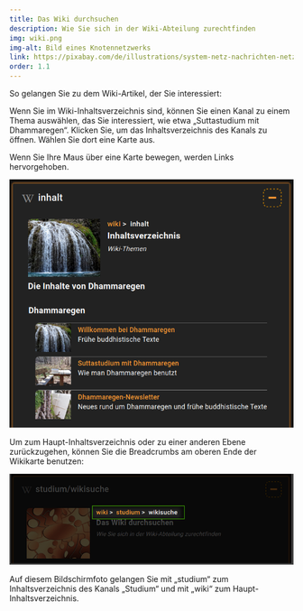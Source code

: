 ```yaml
---
title: Das Wiki durchsuchen
description: Wie Sie sich in der Wiki-Abteilung zurechtfinden
img: wiki.png
img-alt: Bild eines Knotennetzwerks
link: https://pixabay.com/de/illustrations/system-netz-nachrichten-netzwerk-927154/
order: 1.1
---
```


So gelangen Sie zu dem Wiki-Artikel, der Sie interessiert:

Wenn Sie im Wiki-Inhaltsverzeichnis sind, können Sie einen Kanal zu einem Thema auswählen, das Sie interessiert, wie etwa „Suttastudium mit Dhammaregen“. Klicken Sie, um das Inhaltsverzeichnis des Kanals zu öffnen. Wählen Sie dort eine Karte aus. 

Wenn Sie Ihre Maus über eine Karte bewegen, werden Links hervorgehoben. 

<img src="img/toc.png" alt="Bildschirmfoto des Inhaltsverzeichnisses">

Um zum Haupt-Inhaltsverzeichnis oder zu einer anderen Ebene zurückzugehen, können Sie die Breadcrumbs am oberen Ende der Wikikarte benutzen: 

<img src="img/breadcrumb.png" alt="screenshot breadcrumbs">

Auf diesem Bildschirmfoto gelangen Sie mit „studium“ zum Inhaltsverzeichnis des Kanals „Studium“ und mit „wiki“ zum Haupt-Inhaltsverzeichnis. 